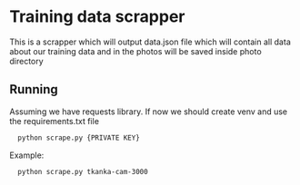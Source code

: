 # Training data scrapper
This is a scrapper which will output data.json file which will contain all data about our training data
and in the photos will be saved inside photo directory

## Running
Assuming we have requests library. If now we should create venv and use the requirements.txt file
```bash
  python scrape.py {PRIVATE KEY}
```
Example:
```shell
  python scrape.py tkanka-cam-3000
```
